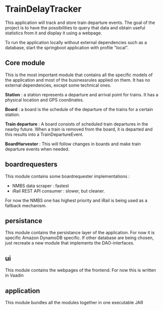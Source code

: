 # TrainDelayTracker
This application will track and store train departure events. The goal of the project is to 
have the possibilities to query that data and obtain useful statistics from it and display 
it using a webpage.

To run the application locally without external dependencies such as a database, start the springboot application with profile "local".

## Core module
This is the most important module that contains all the specific models of the application and
most of the businessrules applied on them. It has no external dependencies, except some technical ones.

**Station** : a station represents a departure and arrival point for trains. It has a physical
 location and GPS coordinates.  

**Board** : a board is the schedule of the departure of the trains for a certain station.

**Train departure** : A board consists of scheduled train departures in the nearby future. 
When a train is removed from the board, it is departed and this results
into a TrainDepartureEvent. 

**BoardHarvester** : This will follow changes in boards and make train departure events when 
needed.

## boardrequesters
This module contains some boardrequester implementations : 
* NMBS data scraper : fastest
* iRail REST API consumer : slower, but cleaner.

For now the NMBS one has highest priority and iRail is being used as a fallback mechanism.

## persistance
This module contains the persistance layer of the application. 
For now it is specific Amazon DynamoDB specific. If other database are being chosen, 
just recreate a new module that implements the DAO-interfaces.

## ui
This module contains the webpages of the frontend. For now this is written in Vaadin

## application
This module bundles all the modules together in one executable JAR
